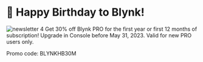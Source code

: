 # 🎉 Happy Birthday to Blynk!
![newsletter 4](https://github.com/blynkkk/news/assets/120122081/7a25a95c-0c54-49f1-819b-4661518607b8)
Get 30% off Blynk PRO for the first year or first 12 months of subscription! Upgrade in Console before May 31, 2023. Valid for new PRO users only.  

Promo code: 
BLYNKHB30M
